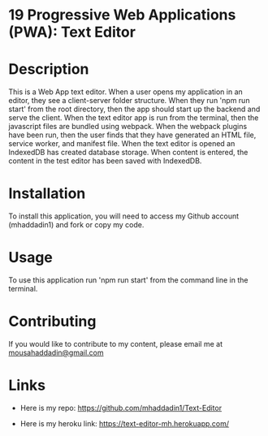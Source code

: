 # 19 Progressive Web Applications (PWA): Text Editor

# Description

This is a Web App text editor. When a user opens my application in an editor, they see a client-server folder structure. When they run 'npm run start' from the root directory, then the app should start up the backend and serve the client. When the text editor app is run from the terminal, then the javascript files are bundled using webpack. When the webpack plugins have been run, then the user finds that they have generated an HTML file, service worker, and manifest file. When the text editor is opened an IndexedDB has created database storage. When content is entered, the content in the test editor has been saved with IndexedDB.

# Installation

To install this application, you will need to access my Github account (mhaddadin1) and fork or copy my code.

# Usage

To use this application run 'npm run start' from the command line in the terminal.

# Contributing

If you would like to contribute to my content, please email me at mousahaddadin@gmail.com

# Links

- Here is my repo: https://github.com/mhaddadin1/Text-Editor

- Here is my heroku link: https://text-editor-mh.herokuapp.com/
